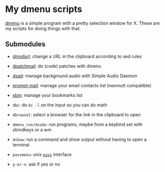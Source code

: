 # My dmenu scripts

[dmenu](https://tools.suckless.org/dmenu/) is a simple program with a
pretty selection window for X. These are my scripts for doing things
with that.

## Submodules

- [dmodurl](https://github.com/equwal/dmodurl): change a URL in the clipboard according to sed rules
- [dpatchmail](https://github.com/equwal/dpatchmail): do (code) patches with dmenu
- [dsad](https://github.com/equwal/dsad): manage background audio with Simple Audio Daemon
- [prompt-mail](https://github.com/equwal/prompt-mail): manage your email contacts list (neomutt compatible)
- [sbm](https://github.com/equwal/sbm): manage your bookmarks list

- `dbc`: do `bc -l` on the input so you can do math
- `dbrowsel`: select a browser for the link in the clipboard to open
- `dmenu_run/dsudo`: run programs, maybe from a keybind set with xbindkeys or a wm
- `dshow`:  run a command and show output without having to open a terminal
- `passmenu`: unix [`pass`](https://www.passwordstore.org/) interface
- `y-or-n`: ask if yes or no
